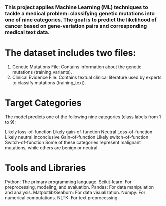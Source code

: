 ### This project applies Machine Learning (ML) techniques to tackle a medical problem: classifying genetic mutations into one of nine categories. The goal is to predict the likelihood of cancer based on gene-variation pairs and corresponding medical text data.

# The dataset includes two files: 

1. Genetic Mutations File: Contains information about the genetic mutations (training_variants).
2. Clinical Evidence File: Contains textual clinical literature used by experts to classify mutations (training_text).

# Target Categories
The model predicts one of the following nine categories (class labels from 1 to 9):

Likely loss-of-function
Likely gain-of-function
Neutral
Loss-of-function
Likely neutral
Inconclusive
Gain-of-function
Likely switch-of-function
Switch-of-function
Some of these categories represent malignant mutations, while others are benign or neutral.


# Tools and Libraries 
Python: The primary programming language.
Scikit-learn: For preprocessing, modeling, and evaluation.
Pandas: For data manipulation and analysis.
Matplotlib/Seaborn: For data visualization.
Numpy: For numerical computations.
NLTK: For text preprocessing.
